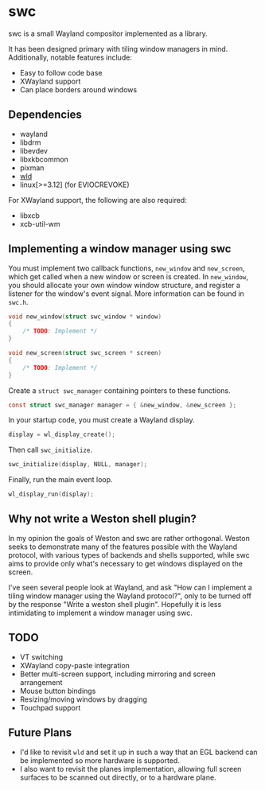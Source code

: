 swc
===
swc is a small Wayland compositor implemented as a library.

It has been designed primary with tiling window managers in mind. Additionally,
notable features include:

* Easy to follow code base
* XWayland support
* Can place borders around windows

Dependencies
------------
* wayland
* libdrm
* libevdev
* libxkbcommon
* pixman
* [wld](http://github.com/michaelforney/wld)
* linux\[>=3.12\] (for EVIOCREVOKE)

For XWayland support, the following are also required:
* libxcb
* xcb-util-wm

Implementing a window manager using swc
---------------------------------------
You must implement two callback functions, `new_window` and `new_screen`, which
get called when a new window or screen is created. In `new_window`, you should
allocate your own window window structure, and register a listener for the
window's event signal. More information can be found in `swc.h`.

```C
void new_window(struct swc_window * window)
{
    /* TODO: Implement */
}

void new_screen(struct swc_screen * screen)
{
    /* TODO: Implement */
}
```

Create a `struct swc_manager` containing pointers to these functions.

```C
const struct swc_manager manager = { &new_window, &new_screen };
```

In your startup code, you must create a Wayland display.

```C
display = wl_display_create();
```

Then call `swc_initialize`.

```C
swc_initialize(display, NULL, manager);
```

Finally, run the main event loop.

```C
wl_display_run(display);
```

Why not write a Weston shell plugin?
------------------------------------
In my opinion the goals of Weston and swc are rather orthogonal. Weston seeks to
demonstrate many of the features possible with the Wayland protocol, with
various types of backends and shells supported, while swc aims to provide only
what's necessary to get windows displayed on the screen.

I've seen several people look at Wayland, and ask "How can I implement a tiling
window manager using the Wayland protocol?", only to be turned off by the
response "Write a weston shell plugin". Hopefully it is less intimidating to
implement a window manager using swc.

TODO
----
* VT switching
* XWayland copy-paste integration
* Better multi-screen support, including mirroring and screen arrangement
* Mouse button bindings
* Resizing/moving windows by dragging
* Touchpad support

Future Plans
------------
* I'd like to revisit `wld` and set it up in such a way that an EGL backend can
  be implemented so more hardware is supported.
* I also want to revisit the planes implementation, allowing full screen
  surfaces to be scanned out directly, or to a hardware plane.

